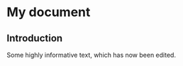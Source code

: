 My document
================

## Introduction

Some highly informative text, which has now been edited.
